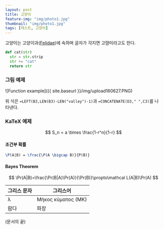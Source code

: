 ```yaml
---
layout: post
title: 고양이
feature-img: "img/photo1.jpg"
thumbnail: "img/photo1.jpg"
tags: [테스트, 고양이]
---
```

고양이는 고양이과([Felidae](https://en.wikipedia.org/wiki/Felidae))에 속하며 글자가 각지면 고먐미라고도 한다.

```python
def cat(str)
  str = str.strip
  str += "cat"
  return str
```

### 그림 예제

![Function example]({{ site.baseurl }}/img/upload160627.PNG)

위 식은 <code>=LEFT(B3,LEN(B3)-LEN("valley")-1)</code>과 <code>=CONCATENATE(D3," ",C3)</code>를 나타낸다.

### KaTeX 예제

$$ S_n = a \times \frac{1-r^n}{1-r} $$

#### 조건부 확률

```latex
\P(A|B) = \frac{\P(A \bigcap B)}{P(B)}
```

#### Bayes Theorem

$$ \Pr(A|B)=\frac{\Pr(B|A)\Pr(A)}{\Pr(B)}\propto\mathcal L(A|B)\Pr(A) $$

그리스 문자 | 그리스어
---------- | -------
λ | Μήκος κύματος (ΜΚ)
람다 | 파장

(문서의 끝)